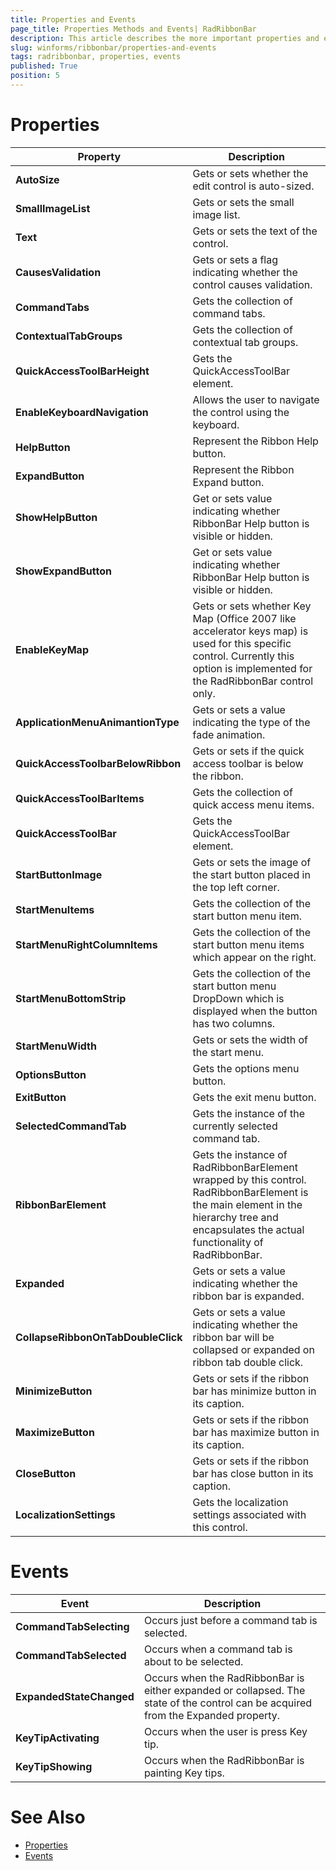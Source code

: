 ```yaml
---
title: Properties and Events
page_title: Properties Methods and Events| RadRibbonBar
description: This article describes the more important properties and events of RadRibbonBar.
slug: winforms/ribbonbar/properties-and-events
tags: radribbonbar, properties, events
published: True
position: 5
---
```


# Properties

|Property|Description|
|------|------|
|__AutoSize__|Gets or sets whether the edit control is auto-sized.|
|__SmallImageList__|Gets or sets the small image list.|
|__Text__|Gets or sets the text of the control.|
|__CausesValidation__|Gets or sets a flag indicating whether the control causes validation.|
|__CommandTabs__|Gets the collection of command tabs.|
|__ContextualTabGroups__|Gets the collection of contextual tab groups.|
|__QuickAccessToolBarHeight__|Gets the QuickAccessToolBar element.|
|__EnableKeyboardNavigation__|Allows the user to navigate the control using the keyboard.|
|__HelpButton__|Represent the Ribbon Help button.|
|__ExpandButton__|Represent the Ribbon Expand button.|
|__ShowHelpButton__|Get or sets value indicating whether RibbonBar Help button is visible or hidden.|
|__ShowExpandButton__|Get or sets value indicating whether RibbonBar Help button is visible or hidden.|
|__EnableKeyMap__|Gets or sets whether Key Map (Office 2007 like accelerator keys map) is used for this specific control. Currently this option is implemented for the RadRibbonBar control only.|
|__ApplicationMenuAnimantionType__|Gets or sets a value indicating the type of the fade animation.|
|__QuickAccessToolbarBelowRibbon__|Gets or sets if the quick access toolbar is below the ribbon.|
|__QuickAccessToolBarItems__|Gets the collection of quick access menu items.|
|__QuickAccessToolBar__|Gets the QuickAccessToolBar element.|
|__StartButtonImage__|Gets or sets the image of the start button placed in the top left corner.|
|__StartMenuItems__|Gets the collection of the start button menu item.|
|__StartMenuRightColumnItems__|Gets the collection of the start button menu items which appear on the right.|
|__StartMenuBottomStrip__|Gets the collection of the start button menu DropDown which is displayed when the button has two columns.|
|__StartMenuWidth__|Gets or sets the width of the start menu.|
|__OptionsButton__|Gets the options menu button.|
|__ExitButton__|Gets the exit menu button.|
|__SelectedCommandTab__|Gets the instance of the currently selected command tab.|
|__RibbonBarElement__|Gets the instance of RadRibbonBarElement wrapped by this control. RadRibbonBarElement is the main element in the hierarchy tree and encapsulates the actual functionality of RadRibbonBar.|
|__Expanded__|Gets or sets a value indicating whether the ribbon bar is expanded.|
|__CollapseRibbonOnTabDoubleClick__|Gets or sets a value indicating whether the ribbon bar will be collapsed or expanded on ribbon tab double click.|
|__MinimizeButton__|Gets or sets if the ribbon bar has minimize button in its caption.|
|__MaximizeButton__|Gets or sets if the ribbon bar has maximize button in its caption.|
|__CloseButton__|Gets or sets if the ribbon bar has close button in its caption.|
|__LocalizationSettings__|Gets the localization settings associated with this control.|

# Events

|Event|Description|
|------|------|
|__CommandTabSelecting__|Occurs just before a command tab is selected.|
|__CommandTabSelected__|Occurs when a command tab is about to be selected.|
|__ExpandedStateChanged__|Occurs when the RadRibbonBar is either expanded or collapsed. The state of the control can be acquired from the Expanded property.|
|__KeyTipActivating__|Occurs when the user is press Key tip.|
|__KeyTipShowing__|Occurs when the RadRibbonBar is painting Key tips.|

# See Also

* [Properties](https://docs.telerik.com/devtools/winforms/api/telerik.wincontrols.ui.radribbonbar.html#properties)
* [Events](https://docs.telerik.com/devtools/winforms/api/telerik.wincontrols.ui.radribbonbar.html#events)

